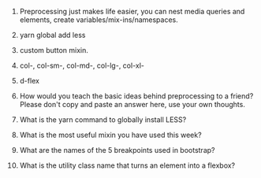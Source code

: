 <!-- Answers to the Self Study Questions go here -->
1. Preprocessing just makes life easier, you can nest media queries and elements, create variables/mix-ins/namespaces.
2. yarn global add less
3. custom button mixin.
4. col-, col-sm-, col-md-, col-lg-, col-xl-
5. d-flex

1. How would you teach the basic ideas behind preprocessing to a friend?  Please don't copy and paste an answer here, use your own thoughts.
2. What is the yarn command to globally install LESS?
3. What is the most useful mixin you have used this week?
4. What are the names of the 5 breakpoints used in bootstrap?
5. What is the utility class name that turns an element into a flexbox?
